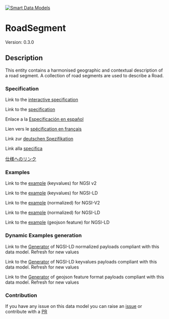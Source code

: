 [![Smart Data Models](https://smartdatamodels.org/wp-content/uploads/2022/01/SmartDataModels_logo.png "Logo")](https://smartdatamodels.org)
# RoadSegment
Version: 0.3.0

## Description 

This entity contains a harmonised geographic and contextual description of a road segment. A collection of road segments are used to describe a Road. 
### Specification

Link to the [interactive specification](https://swagger.lab.fiware.org/?url=https://smart-data-models.github.io/dataModel.Transportation/RoadSegment/swagger.yaml)

Link to the [specification](https://github.com/smart-data-models/dataModel.Transportation/blob/master/RoadSegment/doc/spec.md)

Enlace a la [Especificación en español](https://github.com/smart-data-models/dataModel.Transportation/blob/master/RoadSegment/doc/spec_ES.md)

Lien vers le [spécification en français](https://github.com/smart-data-models/dataModel.Transportation/blob/master/RoadSegment/doc/spec_FR.md)

Link zur [deutschen Spezifikation](https://github.com/smart-data-models/dataModel.Transportation/blob/master/RoadSegment/doc/spec_DE.md)

Link alla [specifica](https://github.com/smart-data-models/dataModel.Transportation/blob/master/RoadSegment/doc/spec_IT.md)

[仕様へのリンク](https://github.com/smart-data-models/dataModel.Transportation/blob/master/RoadSegment/doc/spec_JA.md)
### Examples

Link to the [example](https://smart-data-models.github.io/dataModel.Transportation/RoadSegment/examples/example.json) (keyvalues) for NGSI v2

Link to the [example](https://smart-data-models.github.io/dataModel.Transportation/RoadSegment/examples/example.jsonld) (keyvalues) for NGSI-LD

Link to the [example](https://smart-data-models.github.io/dataModel.Transportation/RoadSegment/examples/example-normalized.json) (normalized) for NGSI-V2

Link to the [example](https://smart-data-models.github.io/dataModel.Transportation/RoadSegment/examples/example-normalized.jsonld) (normalized) for NGSI-LD

Link to the [example](https://smart-data-models.github.io/dataModel.Transportation/RoadSegment/examples/example-geojsonfeature.json) (geojson feature) for NGSI-LD
### Dynamic Examples generation

Link to the [Generator](https://smartdatamodels.org/extra/ngsi-ld_generator.php?schemaUrl=https://raw.githubusercontent.com/smart-data-models/dataModel.Transportation/master/RoadSegment/schema.json&email=info@smartdatamodels.org) of NGSI-LD normalized payloads compliant with this data model. Refresh for new values

Link to the [Generator](https://smartdatamodels.org/extra/ngsi-ld_generator_keyvalues.php?schemaUrl=https://raw.githubusercontent.com/smart-data-models/dataModel.Transportation/master/RoadSegment/schema.json&email=info@smartdatamodels.org) of NGSI-LD keyvalues payloads compliant with this data model. Refresh for new values

Link to the [Generator](https://smartdatamodels.org/extra/geojson_features_generator.php?schemaUrl=https://raw.githubusercontent.com/smart-data-models/dataModel.Transportation/master/RoadSegment/schema.json&email=info@smartdatamodels.org) of geojson feature format payloads compliant with this data model. Refresh for new values
### Contribution

 If you have any issue on this data model you can raise an [issue](https://github.com/smart-data-models/dataModel.Transportation/issues)  or contribute with a [PR](https://github.com/smart-data-models/dataModel.Transportation/pulls)